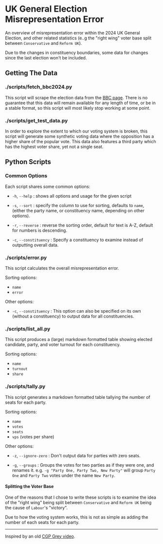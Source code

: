 # UK General Election Misrepresentation Error

An overview of misrepresentation error within the 2024 UK General Election, and
other related statistics (e..g the "right wing" voter base split between
`Conservative` and `Reform UK`).

Due to the changes in constituency boundaries, some data for changes since the
last election won't be included.

## Getting The Data

### ./scripts/fetch_bbc2024.py

This script will scrape the election data from the [BBC page][]. There is no
guarantee that this data will remain available for any length of time, or be
in a stable format, so this script will most likely stop working at some point.

### ./scripts/get_test_data.py

In order to explore the extent to which our voting system is broken, this
script will generate some synthetic voting data where the opposition has a
higher share of the popular vote. This data also features a third party which
has the highest voter share, yet not a single seat.

## Python Scripts

### Common Options

Each script shares some common options:

- `-h`, `--help`
: shows all options and usage for the given script

- `-s`, `--sort`
: specify the column to use for sorting, defaults to `name`, (either the party
  name, or constituency name, depending on other options).

- `-r`, `--reverse`
: reverse the sorting order, default for text is A-Z, default for numbers is
  descending.

- `-c`, `--constituency`
: Specify a constituency to examine instead of outputting overall data.

### ./scripts/error.py

This script calculates the overall misrepresentation error.

Sorting options:

- `name`
- `error`

Other options:

- `-c`, `--constituency`
: This option can also be specified on its own (without a constituency) to
  output data for all constituencies.

### ./scripts/list_all.py

This script produces a (large) markdown formatted table showing elected
candidate, party, and voter turnout for each constituency.

Sorting options:

- `name`
- `turnout`
- `share`

### ./scripts/tally.py

This script generates a markdown formatted table tallying the number of seats
for each party.

Sorting options:

- `name`
- `votes`
- `seats`
- `vps` (votes per share)

Other options:

- `-z`, `--ignore-zero`
: Don't output data for parties with zero seats.

- `-g`, `--groups`
: Groups the votes for two parties as if they were one, and renames it. e.g.
`-g "Party One, Party Two, New Party"` will group `Party One` and `Party Two`
votes under the name `New Party`.

#### Splitting the Voter Base

One of the reasons that I chose to write these scripts is to examine the idea
of the "right wing" being split between `Conservative` and `Reform UK` being
the cause of `Labour`'s "victory".

Due to how the voting system works, this is not as simple as adding the number
of each seats for each party.

---

Inspired by an old [CGP Grey video][].

[BBC page]: <https://www.bbc.co.uk/news/election/2024/uk/constituencies>
[CGP Grey video]: <https://www.youtube.com/watch?v=r9rGX91rq5I>
